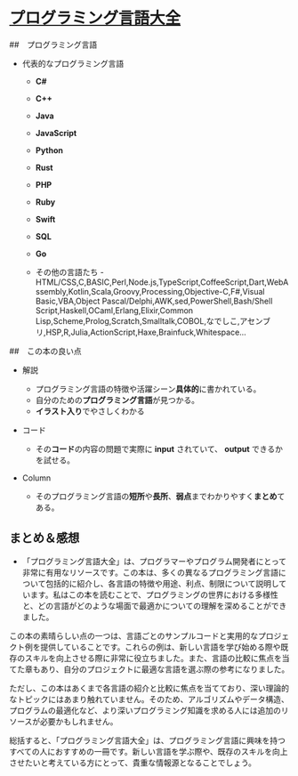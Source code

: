 # [プログラミング言語大全](https://www.amazon.co.jp/%E3%83%97%E3%83%AD%E3%82%B0%E3%83%A9%E3%83%9F%E3%83%B3%E3%82%B0%E8%A8%80%E8%AA%9E%E5%A4%A7%E5%85%A8-%E3%82%AF%E3%82%B8%E3%83%A9%E9%A3%9B%E8%A1%8C%E6%9C%BA/dp/4297113473/ref=sr_1_1?adgrpid=128688934989&hvadid=667844844885&hvdev=c&hvlocphy=1009277&hvnetw=g&hvqmt=e&hvrand=14488793301723035115&hvtargid=kwd-903474869661&hydadcr=4073_13351909&jp-ad-ap=0&keywords=%E3%83%97%E3%83%AD%E3%82%B0%E3%83%A9%E3%83%9F%E3%83%B3%E3%82%B0%E8%A8%80%E8%AA%9E%E5%A4%A7%E5%85%A8&qid=1693712090&s=books&sr=1-1)

##　プログラミング言語

- 代表的なプログラミング言語
  - **C#**
  - **C++**  
  - **Java**
  - **JavaScript**
  - **Python**
  - **Rust**
  - **PHP**
  - **Ruby**
  - **Swift**
  - **SQL**
  - **Go**

  - その他の言語たち
-HTML/CSS,C,BASIC,Perl,Node.js,TypeScript,CoffeeScript,Dart,WebAssembly,Kotlin,Scala,Groovy,Processing,Objective-C,F#,Visual Basic,VBA,Object Pascal/Delphi,AWK,sed,PowerShell,Bash/Shell Script,Haskell,OCaml,Erlang,Elixir,Common Lisp,Scheme,Prolog,Scratch,Smalltalk,COBOL,なでしこ,アセンブリ,HSP,R,Julia,ActionScript,Haxe,Brainfuck,Whitespace...

##　この本の良い点
- 解説
  - プログラミング言語の特徴や活躍シーン**具体的**に書かれている。 
  - 自分のための**プログラミング言語**が見つかる。
  - **イラスト入り**でやさしくわかる

- コード
  - その**コード**の内容の問題で実際に **input** されていて、 **output** できるかを試せる。

- Column
  - そのプログラミング言語の**短所**や**長所**、**弱点**までわかりやすく**まとめ**てある。

## まとめ＆感想
* 「プログラミング言語大全」は、プログラマーやプログラム開発者にとって非常に有用なリソースです。この本は、多くの異なるプログラミング言語について包括的に紹介し、各言語の特徴や用途、利点、制限について説明しています。私はこの本を読むことで、プログラミングの世界における多様性と、どの言語がどのような場面で最適かについての理解を深めることができました。

この本の素晴らしい点の一つは、言語ごとのサンプルコードと実用的なプロジェクト例を提供していることです。これらの例は、新しい言語を学び始める際や既存のスキルを向上させる際に非常に役立ちました。また、言語の比較に焦点を当てた章もあり、自分のプロジェクトに最適な言語を選ぶ際の参考になりました。

ただし、この本はあくまで各言語の紹介と比較に焦点を当てており、深い理論的なトピックにはあまり触れていません。そのため、アルゴリズムやデータ構造、プログラムの最適化など、より深いプログラミング知識を求める人には追加のリソースが必要かもしれません。

総括すると、「プログラミング言語大全」は、プログラミング言語に興味を持つすべての人におすすめの一冊です。新しい言語を学ぶ際や、既存のスキルを向上させたいと考えている方にとって、貴重な情報源となることでしょう。
